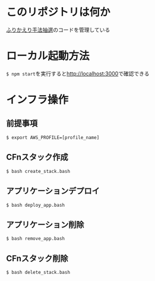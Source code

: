 # このリポジトリは何か
[ふりかえり手法抽選](http://retro-suggestion.s3-website-ap-northeast-1.amazonaws.com/)のコードを管理している

# ローカル起動方法
`$ npm start`を実行すると[http://localhost:3000](http://localhost:3000)で確認できる


# インフラ操作
## 前提事項
`$ export AWS_PROFILE=[profile_name]`

## CFnスタック作成
`$ bash create_stack.bash`
## アプリケーションデプロイ
`$ bash deploy_app.bash`

## アプリケーション削除
`$ bash remove_app.bash`

## CFnスタック削除
`$ bash delete_stack.bash`
